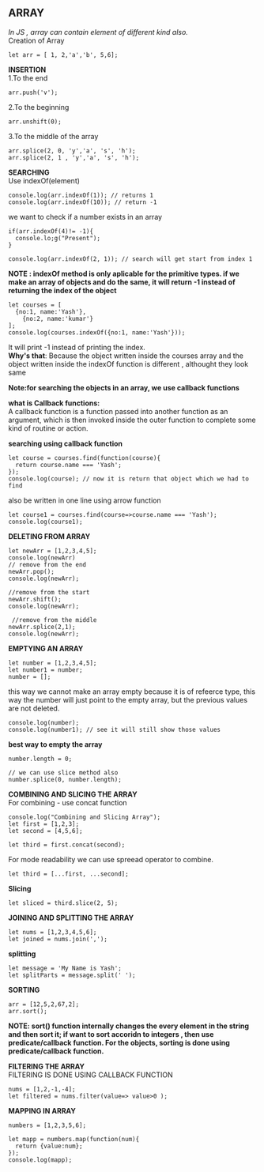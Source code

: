 
## ARRAY    
_In JS , array can contain element of different kind also._  
Creation of  Array  
```
let arr = [ 1, 2,'a','b', 5,6];
```

**INSERTION**  
1.To the end
```
arr.push('v');
```


2.To the beginning
```
arr.unshift(0);
```

3.To the middle of the array
```
arr.splice(2, 0, 'y','a', 's', 'h');
arr.splice(2, 1 , 'y','a', 's', 'h');
```

**SEARCHING**  
Use indexOf(element)  
```
console.log(arr.indexOf(1)); // returns 1
console.log(arr.indexOf(10)); // return -1
```

we want to check if a number exists in an array  
```
if(arr.indexOf(4)!= -1){
  console.lo;g("Present");
}
```
```
console.log(arr.indexOf(2, 1)); // search will get start from index 1
```
**NOTE : indexOf method is only aplicable for the primitive types. if we make an array of objects and do the same, it will return -1 instead of returning the index of the object**  
```
let courses = [
  {no:1, name:'Yash'},
    {no:2, name:'kumar'}
];
console.log(courses.indexOf({no:1, name:'Yash'}));
```
It will print -1 instead of printing the index.  
**Why's that**: Because the object written inside the courses array and the object written inside the indexOf function is different , althought they look same  

**Note:for searching the objects in an array, we use callback functions**  


**what is Callback functions:**  
A callback function is a function passed into another function as an argument, which is then invoked inside the outer function to complete some kind of routine or action.

**searching using callback function**  
```
let course = courses.find(function(course){
  return course.name === 'Yash';
});
console.log(course); // now it is return that object which we had to find
```
  
also be written in one line using arrow function
```
let course1 = courses.find(course=>course.name === 'Yash');
console.log(course1);
```

**DELETING FROM ARRAY**
```
let newArr = [1,2,3,4,5];
console.log(newArr)
// remove from the end 
newArr.pop();
console.log(newArr);

//remove from the start
newArr.shift();
console.log(newArr);

 //remove from the middle
newArr.splice(2,1);
console.log(newArr);
```

**EMPTYING AN ARRAY**  
```
let number = [1,2,3,4,5];
let number1 = number;
number = [];
```  
this way we cannot make an array empty because it is of refeerce type, this way the number will just point to the empty array, but the previous values are not deleted.
```
console.log(number);
console.log(number1); // see it will still show those values
```
**best way to empty the array**
```
number.length = 0;

// we can use slice method also
number.splice(0, number.length);
```

**COMBINING AND SLICING THE ARRAY**   
For combining - use concat function
```
console.log("Combining and Slicing Array");
let first = [1,2,3];
let second = [4,5,6];

let third = first.concat(second);
```  
For mode readability we can use spreead operator to combine.  
```
let third = [...first, ...second];
```
**Slicing**  
```
let sliced = third.slice(2, 5);
```

**JOINING AND SPLITTING THE ARRAY**  
```
let nums = [1,2,3,4,5,6];
let joined = nums.join(',');
```

**splitting**
```
let message = 'My Name is Yash';
let splitParts = message.split(' ');
```


**SORTING**  
```
arr = [12,5,2,67,2];
arr.sort();
```

**NOTE: sort() function internally changes the every element in the string and then sort it; if want to sort accoridn to integers , then use predicate/callback function. For the objects, sorting is done using predicate/callback function.**  


**FILTERING THE ARRAY**  
FILTERING IS DONE USING CALLBACK FUNCTION
```
nums = [1,2,-1,-4];
let filtered = nums.filter(value=> value>0 );
```

**MAPPING IN ARRAY**  
```
numbers = [1,2,3,5,6];

let mapp = numbers.map(function(num){
  return {value:num};
});
console.log(mapp);
```


